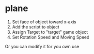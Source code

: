 # plane
1. Set face of object toward x-axis
2. Add the script to object
3. Assign Target to "target" game object
4. Set Rotation Speed and Moving Speed

Or you can modify it for you own use
